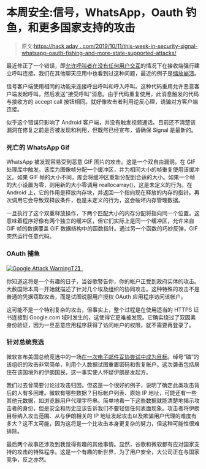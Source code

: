 # 本周安全:信号，WhatsApp，Oauth 钓鱼，和更多国家支持的攻击

> 原文:[https://hack aday . com/2019/10/11/this-week-in-security-signal-whatsapp-oauth-fishing-and-more-state-supported-attacks/](https://hackaday.com/2019/10/11/this-week-in-security-signal-whatsapp-oauth-fishing-and-more-state-sponsored-attacks/)

最近修正了一个错误，即[允许呼叫者在没有任何用户交互](https://bugs.chromium.org/p/project-zero/issues/detail?id=1943)的情况下在接收端强行建立呼叫连接。我们在其他聊天应用中也看到过这种问题，最近的例子是[缩放崩溃](https://hackaday.com/2019/07/12/this-week-in-security-censoring-researchers-the-death-of-openpgp-dereferencing-nulls-and-zoom-is-watching-you/)。

信号客户端使用相同的功能来连接呼出呼叫和呼入呼叫。这种代码重用允许恶意客户端发起呼叫，然后发送“接受呼叫”消息。由于代码重复使用，此消息触发的代码与接收方的 accept call 按钮相同。就好像攻击者利用逆反心理，诱骗对方客户端连接。

似乎这个错误只影响了 Android 客户端，并没有触发视频通话。目前还不清楚该漏洞在修复之前是否被发现和利用，但既然已经宣布，请确保 Signal 是最新的。

### 死亡的 WhatsApp Gif

WhatsApp 被发现容易受到恶意 GIF 图片的攻击。这是一个双自由漏洞，在 GIF 处理库中触发。该库为图像帧分配一个缓冲区，并为相同大小的帧重复使用该缓冲区。如果 GIF 帧的大小不同，库会将缓冲区重新分配到合适的大小。如果一个帧的大小设置为零，则用新的大小零调用 reallocarray()，这是未定义的行为。在 Android 上，它的作用是释放内存块，并返回一个指向现在释放的内存的指针。再次调用它会导致双释放条件，也是未定义的行为，这会破坏内存管理数据。

一旦执行了这个双重释放操作，下两个匹配大小的内存分配将指向同一个位置。这意味着程序好像有两个独立的缓冲区，但它们实际上是同一个缓冲区，允许来自 GIF 帧的数据覆盖 GIF 数据结构中的函数指针。通过另一个函数的巧妙反弹，GIF 突然运行任意代码。

### OAuth 捕鱼

[![Google Attack Warning](../Images/c022a410af1bbd5089fdf015564fd6aa.png)T2】]( )

你知道这将是一个有趣的日子，当谷歌警告你，你的帐户正受到政府实体的攻击。大赦国际本周一开始就描述了针对几个埃及组织的协同攻击。这种特殊的攻击不是普通的凭据窃取攻击，而是试图说服用户授权 OAuth 应用程序访问该帐户。

这可能不是一个特别复杂的攻击，但事实上，整个过程是在使用适当的 HTTPS 证书连接到 Google.com 域时发生的，这使得它更难被发现。它确实绕过了双因素身份验证，因为一旦恶意应用程序获得了访问帐户的权限，就不需要再登录了。

### 针对总统竞选

微软宣布美国总统竞选中的一场[在一次电子邮件妥协尝试中成为目标](https://arstechnica.com/tech-policy/2019/10/microsoft-says-iranian-hackers-tried-to-hack-a-us-presidential-campaign/)。绰号“磷”的该组织的攻击非常简单，利用个人数据试图重置密码和恢复账户。这次袭击包括居住在该国境外的伊朗国民，这一事实使人怀疑伊朗是发起方。

我们过去曾简要讨论过攻击归因，但这是一个很好的例子，说明了确定此类攻击背后的人有多困难。微软有哪些数据？目标帐户列表、原始 IP 地址，可能还有一些其他元数据，如浏览器用户代理字符串。简单地看一下这些数据就能清楚地揭示攻击者的身份，但是安全和历史应该告诉我们不要轻信任何表面现象。攻击者将伊朗目标纳入攻击范围、从与伊朗相关的 IP 地址发起攻击以及欺骗用户代理的难度有多大？这不太可能，因为这将是一个比攻击本身更复杂的努力，但这种可能性很难排除。

最后两个故事还涉及到我觉得有趣的其他事情。显然，谷歌和微软都有应对国家支持的攻击的特殊程序。这是一个有趣的新世界，为了用户安全，大公司正在与国家竞争，反之亦然。